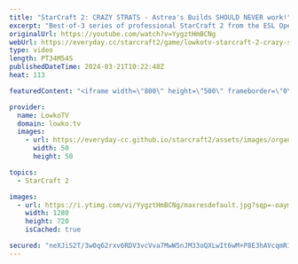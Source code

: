 ```yaml
---
title: "StarCraft 2: CRAZY STRATS - Astrea's Builds SHOULD NEVER work!"
excerpt: "Best-of-3 series of professional StarCraft 2 from the ESL Open Cup between Astrea and MeomaikA. All games in this series of SC2 are played on the brand-new tournament maps. Picture of Astrea on the thumbnail of this video is from IEM Katowice 2022 and owned by ESL. Support my work: https://patreon.com/lowkotv"
originalUrl: https://youtube.com/watch?v=YygztHmBCNg
webUrl: https://everyday.cc/starcraft2/game/lowkotv-starcraft-2-crazy-strats-astreas-builds-should-never-work/
type: video
length: PT34M54S
publishedDateTime: 2024-03-21T10:22:48Z
heat: 113

featuredContent: "<iframe width=\"800\" height=\"500\" frameborder=\"0\" src=\"https://www.youtube.com/embed/YygztHmBCNg\" allow=\"accelerometer; autoplay; encrypted-media; gyroscope; picture-in-picture\" allowfullscreen></iframe>"

provider:
  name: LowkoTV
  domain: lowko.tv
  images:
    - url: https://everyday-cc.github.io/starcraft2/assets/images/organizations/lowko.tv-50x50.jpg
      width: 50
      height: 50

topics:
  - StarCraft 2

images:
  - url: https://i.ytimg.com/vi/YygztHmBCNg/maxresdefault.jpg?sqp=-oaymwEmCIAKENAF8quKqQMa8AEB-AH-CYAC0AWKAgwIABABGGUgUihEMA8=&rs=AOn4CLBRGzn2BE-V_J4gHDfc9YnS-U4OZQ
    width: 1280
    height: 720
    isCached: true

secured: "neXJiS2T/3w0q62rxv6RDV3vcVva7MwW5nJM33oQXLwIt6wM+P8E3hAVcqmR1lalRZCyZaxIIeSKf57pQT97p1rZcUtDQv6r6PX+UUdquiCD39qHTOTph2mdWIB0c/UHk3yj7AEEq/wzwb1Cw8rIajGciB4aXPEQ+m00t4ZqkTe/G+ejppPejSrSAFM8c356iik/4GBgGRq4UCxFMtJ4cHQumgCoM4rXeASQXXcejeDbhgyRcyvys+5qZjRF69sToBEh2xEQMJhrZoyfBpbGz0SsD4c9AH83OwS2vaTmDJOFYXg8zm2BvcZAvO3uT5e6wCH/3/3Ql9TEXOBGh2NKNX2r7QIssazGoWgOps6MwaU87jOV/haULe5NEkepqhjYP7KK7dhwHqNG5a9Iy5oT7tItrBvCfKGbvJGzbGEzihQ=;N147l/aSxDvs9uxpW6bdbg=="
---
```


